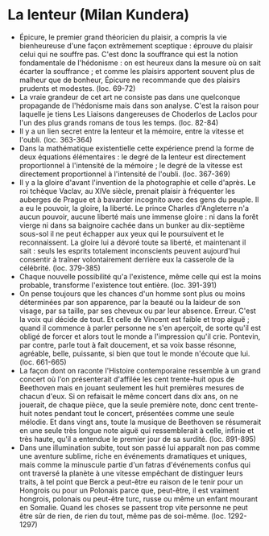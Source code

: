 # La lenteur (Milan Kundera)
* Épicure, le premier grand théoricien du plaisir, a compris la vie bienheureuse d'une façon extrêmement sceptique : éprouve du plaisir celui qui ne souffre pas. C'est donc la souffrance qui est la notion fondamentale de l'hédonisme : on est heureux dans la mesure où on sait écarter la souffrance ; et comme les plaisirs apportent souvent plus de malheur que de bonheur, Épicure ne recommande que des plaisirs prudents et modestes. (loc. 69-72)
* La vraie grandeur de cet art ne consiste pas dans une quelconque propagande de l'hédonisme mais dans son analyse. C'est la raison pour laquelle je tiens Les Liaisons dangereuses de Choderlos de Laclos pour l'un des plus grands romans de tous les temps. (loc. 82-84)
* Il y a un lien secret entre la lenteur et la mémoire, entre la vitesse et l'oubli. (loc. 363-364)
* Dans la mathématique existentielle cette expérience prend la forme de deux équations élémentaires : le degré de la lenteur est directement proportionnel à l'intensité de la mémoire ; le degré de la vitesse est directement proportionnel à l'intensité de l'oubli. (loc. 367-369)
* Il y a la gloire d'avant l'invention de la photographie et celle d'après. Le roi tchèque Vaclav, au XIVe siècle, prenait plaisir à fréquenter les auberges de Prague et à bavarder incognito avec des gens du peuple. Il a eu le pouvoir, la gloire, la liberté. Le prince Charles d'Angleterre n'a aucun pouvoir, aucune liberté mais une immense gloire : ni dans la forêt vierge ni dans sa baignoire cachée dans un bunker au dix-septième sous-sol il ne peut échapper aux yeux qui le poursuivent et le reconnaissent. La gloire lui a dévoré toute sa liberté, et maintenant il sait : seuls les esprits totalement inconscients peuvent aujourd'hui consentir à traîner volontairement derrière eux la casserole de la célébrité. (loc. 379-385)
* Chaque nouvelle possibilité qu'a l'existence, même celle qui est la moins probable, transforme l'existence tout entière. (loc. 391-391)
* On pense toujours que les chances d'un homme sont plus ou moins déterminées par son apparence, par la beauté ou la laideur de son visage, par sa taille, par ses cheveux ou par leur absence. Erreur. C'est la voix qui décide de tout. Et celle de Vincent est faible et trop aiguë ; quand il commence à parler personne ne s'en aperçoit, de sorte qu'il est obligé de forcer et alors tout le monde a l'impression qu'il crie. Pontevin, par contre, parle tout à fait doucement, et sa voix basse résonne, agréable, belle, puissante, si bien que tout le monde n'écoute que lui. (loc. 661-665)
* La façon dont on raconte l'Histoire contemporaine ressemble à un grand concert où l'on présenterait d'affilée les cent trente-huit opus de Beethoven mais en jouant seulement les huit premières mesures de chacun d'eux. Si on refaisait le même concert dans dix ans, on ne jouerait, de chaque pièce, que la seule première note, donc cent trente-huit notes pendant tout le concert, présentées comme une seule mélodie. Et dans vingt ans, toute la musique de Beethoven se résumerait en une seule très longue note aiguë qui ressemblerait à celle, infinie et très haute, qu'il a entendue le premier jour de sa surdité. (loc. 891-895)
* Dans une illumination subite, tout son passé lui apparaît non pas comme une aventure sublime, riche en événements dramatiques et uniques, mais comme la minuscule partie d'un fatras d'événements confus qui ont traversé la planète à une vitesse empêchant de distinguer leurs traits, à tel point que Berck a peut-être eu raison de le tenir pour un Hongrois ou pour un Polonais parce que, peut-être, il est vraiment hongrois, polonais ou peut-être turc, russe ou même un enfant mourant en Somalie. Quand les choses se passent trop vite personne ne peut être sûr de rien, de rien du tout, même pas de soi-même. (loc. 1292-1297)